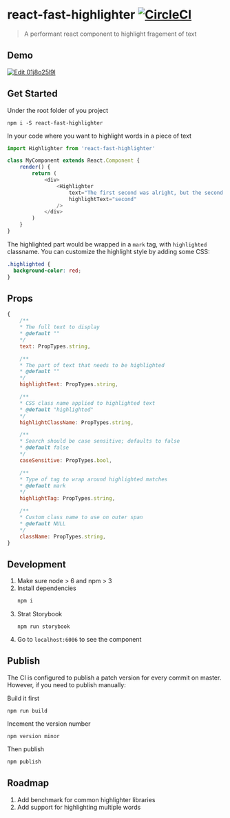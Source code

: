 # react-fast-highlighter [![CircleCI](https://circleci.com/gh/ethanyanjiali/react-fast-highlighter.svg?style=svg)](https://circleci.com/gh/ethanyanjiali/react-fast-highlighter)
> A performant react component to highlight fragement of text

## Demo

[![Edit 01j8o25l9l](https://codesandbox.io/static/img/play-codesandbox.svg)](https://codesandbox.io/s/01j8o25l9l)

## Get Started
Under the root folder of you project
```
npm i -S react-fast-highlighter
```
In your code where you want to highlight words in a piece of text
```javascript
import Highlighter from 'react-fast-highlighter'

class MyComponent extends React.Component {
    render() {
        return (
            <div>
                <Highlighter
                    text="The first second was alright, but the second second was tough."
                    highlightText="second"
                />
            </div>
        )
    }
}
```
The highlighted part would be wrapped in a `mark` tag, with `highlighted` classname.
You can customize the highlight style by adding some CSS:
```css
.highlighted {
  background-color: red;
}
```

## Props
```javascript
{
    /**
    * The full text to display
    * @default ""
    */
    text: PropTypes.string,

    /**
    * The part of text that needs to be highlighted
    * @default ""
    */
    highlightText: PropTypes.string,

    /**
    * CSS class name applied to highlighted text
    * @default "highlighted"
    */
    highlightClassName: PropTypes.string,

    /**
    * Search should be case sensitive; defaults to false
    * @default false
    */
    caseSensitive: PropTypes.bool,

    /**
    * Type of tag to wrap around highlighted matches
    * @default mark
    */
    highlightTag: PropTypes.string,

    /**
    * Custom class name to use on outer span
    * @default NULL
    */
    className: PropTypes.string,
}
```

## Development

1. Make sure node > 6 and npm > 3
0. Install dependencies
    ```bash
    npm i
    ```
0. Strat Storybook
    ```
    npm run storybook
    ```
0. Go to `localhost:6006` to see the component

## Publish

The CI is configured to publish a patch version for every commit on master. However, if you need to publish manually:

Build it first
```
npm run build
```
Incement the version number
```
npm version minor
```
Then publish
```bash
npm publish
```


## Roadmap
1. Add benchmark for common highlighter libraries
2. Add support for highlighting multiple words
